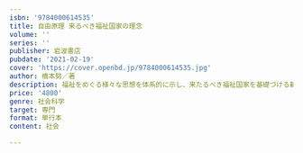 ```yaml
---
isbn: '9784000614535'
title: 自由原理 来るべき福祉国家の理念
volume: ''
series: ''
publisher: 岩波書店
pubdate: '2021-02-19'
cover: 'https://cover.openbd.jp/9784000614535.jpg'
author: 橋本努／著
description: 福祉をめぐる様々な思想を体系的に示し、来たるべき福祉国家を基礎づける新しい自由原理を描く。
price: '4800'
genre: 社会科学
target: 専門
format: 単行本
content: 社会

---
```

